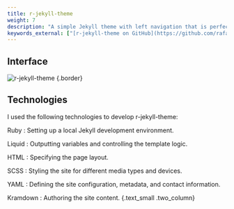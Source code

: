 ```yaml
---
title: r-jekyll-theme
weight: 7
description: "A simple Jekyll theme with left navigation that is perfect for portfolios, resumes, and simple personal blogs. This site used to be based on this theme."
keywords_external: ["[r-jekyll-theme on GitHub](https://github.com/rafalkaron/r-jekyll-theme)", "[r-jekyll-theme demo](https://rafalkaron.github.io/r-jekyll-theme/)"]
---
```


## Interface

![r-jekyll-theme](media/r-jekyll-theme/r-jekyll-theme.png)
{.border}

## Technologies

I used the following technologies to develop r-jekyll-theme:

Ruby
: Setting up a local Jekyll development environment.

Liquid
: Outputting variables and controlling the template logic.

HTML
: Specifying the page layout.

SCSS
: Styling the site for different media types and devices.

YAML
: Defining the site configuration, metadata, and contact information.

Kramdown
: Authoring the site content.
{.text_small .two_column}
